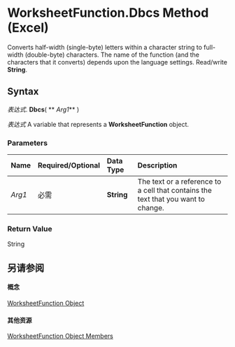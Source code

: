 
# WorksheetFunction.Dbcs Method (Excel)

Converts half-width (single-byte) letters within a character string to full-width (double-byte) characters. The name of the function (and the characters that it converts) depends upon the language settings. Read/write  **String**.


## Syntax

 _表达式_. **Dbcs**( ** _Arg1_** )

 _表达式_ A variable that represents a **WorksheetFunction** object.


### Parameters



|**Name**|**Required/Optional**|**Data Type**|**Description**|
|:-----|:-----|:-----|:-----|
| _Arg1_|必需|**String**|The text or a reference to a cell that contains the text that you want to change. |

### Return Value

String


## 另请参阅


#### 概念


[WorksheetFunction Object](7b1d5639-363d-632c-2cf0-2232562646b6.md)
#### 其他资源


[WorksheetFunction Object Members](http://msdn.microsoft.com/library/6811ca87-4b53-0bff-88c9-30bf7497879a%28Office.15%29.aspx)